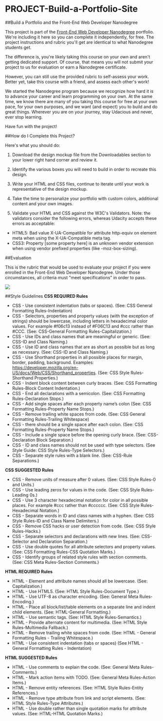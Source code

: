 # PROJECT-Build-a-Portfolio-Site

##Build a Portfolio and the Front-End Web Developer Nanodegree

This project is part of the [Front-End Web Developer Nanodegree]('https://www.udacity.com/course/front-end-web-developer-nanodegree--nd001') portfolio. We're including it here so you can complete it independently, for free. The project instructions and rubric you'll get are identical to what Nanodegree students get.

The difference is, you're likely taking this course on your own and aren't getting dedicated support. Of course, that means you will not submit your project to us for evaluation or earn a Nanodegree certificate.

However, you can still use the provided rubric to self-assess your work. Better yet, take this course with a friend, and assess each other's work!

We started the Nanodegree program because we recognize how hard it is to advance your career and learn programming on your own. At the same time, we know there are many of you taking this course for free at your own pace, for your own purposes, and we want (and expect) you to build and do great things. Wherever you are on your journey, stay Udacious and never, ever stop learning.

Have fun with the project!

##How do I Complete this Project?

Here's what you should do:

1. Download the design mockup file from the Downloadables section to your lower right hand corner and review it.
2. Identify the various boxes you will need to build in order to recreate this design.
3. Write your HTML and CSS files, continue to iterate until your work is representative of the design mockup.
4. Take the time to personalize your portfolio with custom colors, additional content and your own images.

5. Validate your HTML and CSS against the W3C's Validators. Note: the validators consider the following errors, whereas Udacity accepts these errors as acceptable:

  - HTML5: Bad value X-UA-Compatible for attribute http-equiv on element meta when using the X-UA-Compatible meta tag.
  - CSS3: Property [some property here] is an unknown vendor extension when using vendor prefixed properties (like -moz-box-sizing).

##Evaluation 

This is the rubric that would be used to evaluate your project if you were enrolled in the Front-End Web Developer Nanodegree. Under those circumstances, all criteria must "meet specifications" in order to pass.

![]('http://i.imgur.com/MaI3QL0.png')

##Style Guidelines
**CSS REQUIRED Rules**

- CSS - Use consistent indentation (tabs or spaces). (See: CSS General Formatting Rules-Indentation)
- CSS - Selectors, properties and property values (with the exception of strings) should be lowercase, including letters in hexadecimal color values. For example #f06c13 instead of #F06C13 and #ccc rather than #CCC. (See: CSS-General Formatting Rules-Capitalization.)
- CSS - Use IDs and class names that are meaningful or generic. (See: CSS-ID and Class Naming.)
- CSS - Use ID and class names that are as short as possible but as long as necessary. (See: CSS-ID and Class Naming.)
- CSS - Use Shorthand properties in all possible places for margin, border, padding, background. Examples: https://developer.mozilla.org/en-US/docs/Web/CSS/Shorthand_properties. (See: CSS Style Rules-Shorthand Properties.)
- CSS - Indent block content between curly braces. (See: CSS Formatting Rules-Block Content Indentation.)
- CSS - End all declarations with a semicolon. (See: CSS Formatting Rules-Declaration Stops.)
- CSS - Add single spaces after each property name’s colon (See: CSS Formatting Rules-Property Name Stops.)
- CSS - Remove trailing white spaces from code. (See: CSS General Formatting Rules-Trailing Whitespace)
- CSS - there should be a single space after each colon. (See: CSS Formatting Rules-Property Name Stops.)
- CSS - Include a single space before the opening curly brace. (See: CSS-Declaration Block Separation.)
- CSS - ID and class names should not be used with type selectors. (See Style Guide: CSS Style Rules-Type Selectors.)
- CSS - Separate style rules with a blank line. (See: CSS-Rule Separations.)

**CSS SUGGESTED Rules**

- CSS - Remove units of measure after 0 values. (See: CSS Style Rules-0 and Units.)
- CSS - Use leading zeros for values in the code. (See: CSS Style Rules-Leading 0s.)
- CSS - Use 3 character hexadecimal notation for color in all possible places. For example #ccc rather than #cccccc. (See: CSS Style Rules-Hexadecimal Notation.)
- CSS - Separate words in ID and class names with a hyphen. (See: CSS Style Rules-ID and Class Name Delimiters.)
- CSS - Remove CSS hacks or user detection from code. (See: CSS Style Rules-Hacks.)
- CSS - Separate selectors and declarations with new lines. (See: CSS-Selector and Declaration Separation.)
- CSS - Use double quotes for all attribute selectors and property values. (See: CSS Formatting Rules-CSS Quotation Marks.)
- CSS - Identify groups of related style rules with section comments. (See: CSS Meta Rules-Section Comments.)

**HTML REQUIRED Rules**

- HTML - Element and attribute names should all be lowercase. (See: Capitalization.)
- HTML - Use HTML5. (See: HTML Style Rules-Document Type.)
- HTML - Use UTF-8 as character encoding. (See: General Meta Rules-Encoding.)
- HTML - Place all block/list/table elements on a separate line and indent child elements. (See: HTML-General Formatting.)
- HTML - Use semantic tags. (See: HTML Style Rules-Semantics.)
- HTML - Provide alternate content for multimedia. (See: HTML Style Rules-Multimedia Fallback.)
- HTML - Remove trailing white spaces from code. (See: HTML - General Formatting Rules - Trailing Whitespace.)
- HTML - Use consistent indentation (tabs or spaces) (See HTML - General Formatting Rules - Indentation)

**HTML SUGGESTED Rules**

- HTML - Use comments to explain the code. (See: General Meta Rules-Comments.)
- HTML - Mark action items with TODO. (See: General Meta Rules-Action Items.)
- HTML - Remove entity references. (See: HTML Style Rules-Entity References.)
- HTML - Remove type attribute from link and script elements. (See: HTML Style Rules-Type Attributes.)
- HTML - Use double rather than single quotation marks for attribute values. (See: HTML-HTML Quotation Marks.)


